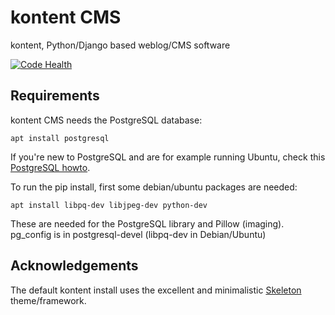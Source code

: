 kontent CMS
===========

kontent, Python/Django based weblog/CMS software

[![Code Health](https://landscape.io/github/aquatix/kontent/master/landscape.svg?style=flat)](https://landscape.io/github/aquatix/kontent/master)


## Requirements

kontent CMS needs the PostgreSQL database:

```
apt install postgresql
```

If you're new to PostgreSQL and are for example running Ubuntu, check this [PostgreSQL howto](https://help.ubuntu.com/community/PostgreSQL).

To run the pip install, first some debian/ubuntu packages are needed:

```
apt install libpq-dev libjpeg-dev python-dev
```

These are needed for the PostgreSQL library and Pillow (imaging). pg_config is in postgresql-devel (libpq-dev in Debian/Ubuntu)


## Acknowledgements

The default kontent install uses the excellent and minimalistic [Skeleton](http://getskeleton.com/) theme/framework.
